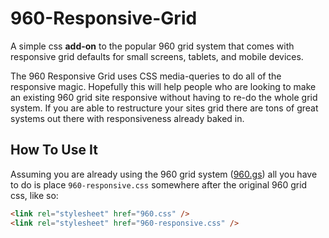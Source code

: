 960-Responsive-Grid
===================

A simple css **add-on** to the popular 960 grid system that comes with responsive grid defaults for small screens, tablets, and mobile devices. 

The 960 Responsive Grid uses CSS media-queries to do all of the responsive magic. Hopefully this will help people who are looking to make an existing 960 grid site responsive without having to re-do the whole grid system. If you are able to restructure your sites grid there are tons of great systems out there with responsiveness already baked in.

How To Use It
-------------

Assuming you are already using the 960 grid system ([960.gs](http://960.gs)) all you have to do is place `960-responsive.css` somewhere after the original 960 grid css, like so:

```html
<link rel="stylesheet" href="960.css" />
<link rel="stylesheet" href="960-responsive.css" />
```